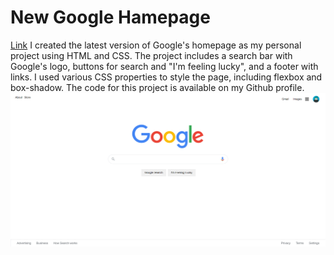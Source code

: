# New Google Hamepage 
[Link](/task-css03/)
I created the latest version of Google's homepage as my personal project using HTML and CSS. The project includes a search bar with Google's logo, buttons for search and "I'm feeling lucky", and a footer with links. I used various CSS properties to style the page, including flexbox and box-shadow. The code for this project is available on my Github profile.
![](/task-css03/assets/mygoogle2023homepage.png)